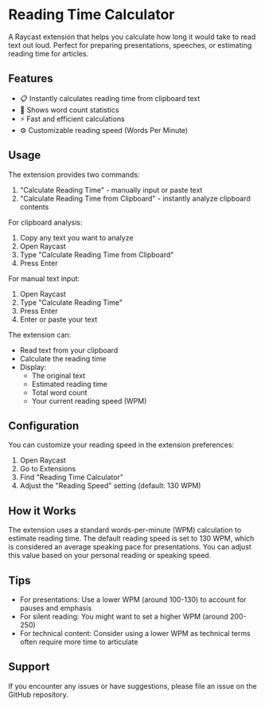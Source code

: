 # Reading Time Calculator

A Raycast extension that helps you calculate how long it would take to read text out loud. Perfect for preparing presentations, speeches, or estimating reading time for articles.

## Features

- 📋 Instantly calculates reading time from clipboard text
- 🔢 Shows word count statistics
- ⚡️ Fast and efficient calculations
- ⚙️ Customizable reading speed (Words Per Minute)

## Usage

The extension provides two commands:

1. "Calculate Reading Time" - manually input or paste text
2. "Calculate Reading Time from Clipboard" - instantly analyze clipboard contents

For clipboard analysis:

1. Copy any text you want to analyze
2. Open Raycast
3. Type "Calculate Reading Time from Clipboard"
4. Press Enter

For manual text input:

1. Open Raycast
2. Type "Calculate Reading Time"
3. Press Enter
4. Enter or paste your text

The extension can:

- Read text from your clipboard
- Calculate the reading time
- Display:
  - The original text
  - Estimated reading time
  - Total word count
  - Your current reading speed (WPM)

## Configuration

You can customize your reading speed in the extension preferences:

1. Open Raycast
2. Go to Extensions
3. Find "Reading Time Calculator"
4. Adjust the "Reading Speed" setting (default: 130 WPM)

## How it Works

The extension uses a standard words-per-minute (WPM) calculation to estimate reading time. The default reading speed is set to 130 WPM, which is considered an average speaking pace for presentations. You can adjust this value based on your personal reading or speaking speed.

## Tips

- For presentations: Use a lower WPM (around 100-130) to account for pauses and emphasis
- For silent reading: You might want to set a higher WPM (around 200-250)
- For technical content: Consider using a lower WPM as technical terms often require more time to articulate

## Support

If you encounter any issues or have suggestions, please file an issue on the GitHub repository.
